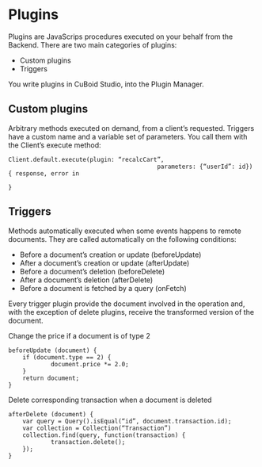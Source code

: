 # Plugins

Plugins are JavaScrips procedures executed on your behalf from the Backend. There are two main categories of plugins:

* Custom plugins
* Triggers

You write plugins in CuBoid Studio, into the Plugin Manager. 

## Custom plugins
Arbitrary methods executed on demand, from a client’s requested.
Triggers have a custom name and a variable set of parameters. You call them with the Client’s execute method:
```
Client.default.execute(plugin: “recalcCart”,
										  parameters: {“userId”: id}) { response, error in
										  
}
```

## Triggers
Methods automatically executed when some events happens to remote documents. They are called automatically on the following conditions:

* Before a document’s creation or update (beforeUpdate)
* After a document’s creation or update (afterUpdate)
* Before a document’s deletion (beforeDelete)
* After a document’s deletion (afterDelete)
* Before a document is fetched by a query (onFetch)

Every trigger plugin provide the document involved in the operation and, with the exception of delete plugins, receive the transformed version of the document.

Change the price if a document is of type 2
```
beforeUpdate (document) {
	if (document.type == 2) {
			document.price *= 2.0;
	}
	return document;
}
```

Delete corresponding transaction when a document is deleted
```
afterDelete (document) {
	var query = Query().isEqual(“id”, document.transaction.id);
	var collection = Collection(“Transaction”)
	collection.find(query, function(transaction) {
			transaction.delete();
	});
}
```